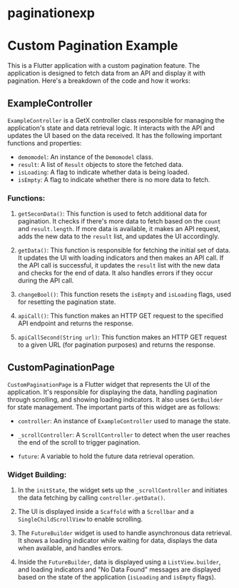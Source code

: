 # paginationexp


# Custom Pagination Example

This is a Flutter application with a custom pagination feature. The application is designed to fetch data from an API and display it with pagination. Here's a breakdown of the code and how it works:

## ExampleController

`ExampleController` is a GetX controller class responsible for managing the application's state and data retrieval logic. It interacts with the API and updates the UI based on the data received. It has the following important functions and properties:

- `demomodel`: An instance of the `Demomodel` class.
- `result`: A list of `Result` objects to store the fetched data.
- `isLoading`: A flag to indicate whether data is being loaded.
- `isEmpty`: A flag to indicate whether there is no more data to fetch.

### Functions:
1. `getSeconData()`: This function is used to fetch additional data for pagination. It checks if there's more data to fetch based on the `count` and `result.length`. If more data is available, it makes an API request, adds the new data to the `result` list, and updates the UI accordingly.

2. `getData()`: This function is responsible for fetching the initial set of data. It updates the UI with loading indicators and then makes an API call. If the API call is successful, it updates the `result` list with the new data and checks for the end of data. It also handles errors if they occur during the API call.

3. `changeBool()`: This function resets the `isEmpty` and `isLoading` flags, used for resetting the pagination state.

4. `apiCall()`: This function makes an HTTP GET request to the specified API endpoint and returns the response.

5. `apiCallSecond(String url)`: This function makes an HTTP GET request to a given URL (for pagination purposes) and returns the response.

## CustomPaginationPage

`CustomPaginationPage` is a Flutter widget that represents the UI of the application. It's responsible for displaying the data, handling pagination through scrolling, and showing loading indicators. It also uses `GetBuilder` for state management. The important parts of this widget are as follows:

- `controller`: An instance of `ExampleController` used to manage the state.

- `_scrollController`: A `ScrollController` to detect when the user reaches the end of the scroll to trigger pagination.

- `future`: A variable to hold the future data retrieval operation.

### Widget Building:
1. In the `initState`, the widget sets up the `_scrollController` and initiates the data fetching by calling `controller.getData()`.

2. The UI is displayed inside a `Scaffold` with a `Scrollbar` and a `SingleChildScrollView` to enable scrolling.

3. The `FutureBuilder` widget is used to handle asynchronous data retrieval. It shows a loading indicator while waiting for data, displays the data when available, and handles errors.

4. Inside the `FutureBuilder`, data is displayed using a `ListView.builder`, and loading indicators and "No Data Found" messages are displayed based on the state of the application (`isLoading` and `isEmpty` flags).
